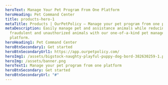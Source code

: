 ```yaml
---
heroText: Manage Your Pet Program From One Platform
heroHeading: Pet Command Center
title: products-hero-1
metaTitle: Products | OurPetPolicy – Manage your pet program from one platform
metaDescription: Easily manage pet and assistance animals while reducing
  fraudulent and unauthorized animals with our one-of-a-kind pet management
  platform.
heroHeading1: Pet Command Center
heroBtnSecondary1: Get started
heroBtnSecondaryUrl1: https://app.ourpetpolicy.com/
heroImg1: /assets/bigstock-naughty-playful-puppy-dog-bord-382630259-1.png
heroImg: /assets/banner.png
heroText1: Manage your pet program from one platform
heroBtnSecondary: Get started
heroBtnSecondaryUrl: "#"
---
```

